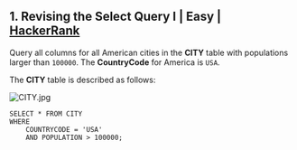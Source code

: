 ## 1. Revising the Select Query I | Easy |  [HackerRank](https://www.hackerrank.com/challenges/revising-the-select-query/problem)
Query all columns for all American cities in the  **CITY**  table with populations larger than  `100000`. The  **CountryCode**  for America is  `USA`.

The  **CITY**  table is described as follows:

![CITY.jpg](https://s3.amazonaws.com/hr-challenge-images/8137/1449729804-f21d187d0f-CITY.jpg)

    SELECT * FROM CITY 
    WHERE 
        COUNTRYCODE = 'USA' 
        AND POPULATION > 100000;
